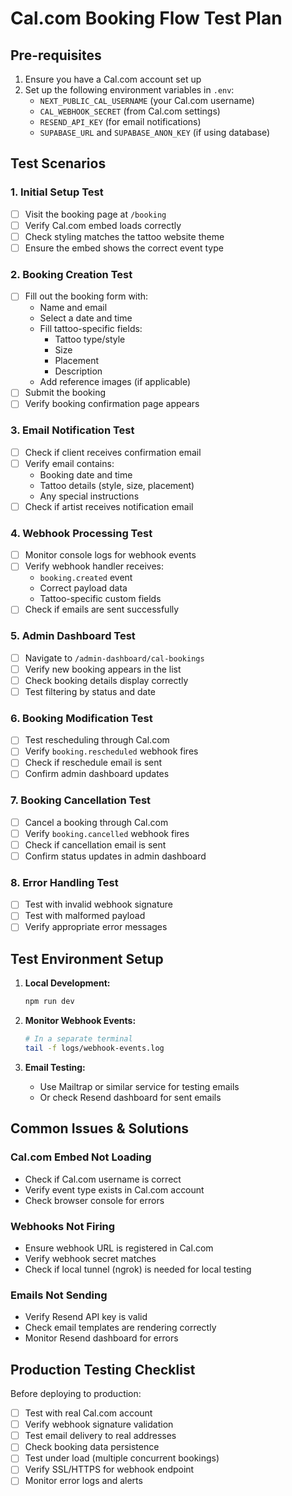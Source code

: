 # Cal.com Booking Flow Test Plan

## Pre-requisites
1. Ensure you have a Cal.com account set up
2. Set up the following environment variables in `.env`:
   - `NEXT_PUBLIC_CAL_USERNAME` (your Cal.com username)
   - `CAL_WEBHOOK_SECRET` (from Cal.com settings)
   - `RESEND_API_KEY` (for email notifications)
   - `SUPABASE_URL` and `SUPABASE_ANON_KEY` (if using database)

## Test Scenarios

### 1. Initial Setup Test
- [ ] Visit the booking page at `/booking`
- [ ] Verify Cal.com embed loads correctly
- [ ] Check styling matches the tattoo website theme
- [ ] Ensure the embed shows the correct event type

### 2. Booking Creation Test
- [ ] Fill out the booking form with:
  - Name and email
  - Select a date and time
  - Fill tattoo-specific fields:
    - Tattoo type/style
    - Size
    - Placement
    - Description
  - Add reference images (if applicable)
- [ ] Submit the booking
- [ ] Verify booking confirmation page appears

### 3. Email Notification Test
- [ ] Check if client receives confirmation email
- [ ] Verify email contains:
  - Booking date and time
  - Tattoo details (style, size, placement)
  - Any special instructions
- [ ] Check if artist receives notification email

### 4. Webhook Processing Test
- [ ] Monitor console logs for webhook events
- [ ] Verify webhook handler receives:
  - `booking.created` event
  - Correct payload data
  - Tattoo-specific custom fields
- [ ] Check if emails are sent successfully

### 5. Admin Dashboard Test
- [ ] Navigate to `/admin-dashboard/cal-bookings`
- [ ] Verify new booking appears in the list
- [ ] Check booking details display correctly
- [ ] Test filtering by status and date

### 6. Booking Modification Test
- [ ] Test rescheduling through Cal.com
- [ ] Verify `booking.rescheduled` webhook fires
- [ ] Check if reschedule email is sent
- [ ] Confirm admin dashboard updates

### 7. Booking Cancellation Test
- [ ] Cancel a booking through Cal.com
- [ ] Verify `booking.cancelled` webhook fires
- [ ] Check if cancellation email is sent
- [ ] Confirm status updates in admin dashboard

### 8. Error Handling Test
- [ ] Test with invalid webhook signature
- [ ] Test with malformed payload
- [ ] Verify appropriate error messages

## Test Environment Setup

1. **Local Development:**
   ```bash
   npm run dev
   ```

2. **Monitor Webhook Events:**
   ```bash
   # In a separate terminal
   tail -f logs/webhook-events.log
   ```

3. **Email Testing:**
   - Use Mailtrap or similar service for testing emails
   - Or check Resend dashboard for sent emails

## Common Issues & Solutions

### Cal.com Embed Not Loading
- Check if Cal.com username is correct
- Verify event type exists in Cal.com account
- Check browser console for errors

### Webhooks Not Firing
- Ensure webhook URL is registered in Cal.com
- Verify webhook secret matches
- Check if local tunnel (ngrok) is needed for local testing

### Emails Not Sending
- Verify Resend API key is valid
- Check email templates are rendering correctly
- Monitor Resend dashboard for errors

## Production Testing Checklist

Before deploying to production:
- [ ] Test with real Cal.com account
- [ ] Verify webhook signature validation
- [ ] Test email delivery to real addresses
- [ ] Check booking data persistence
- [ ] Test under load (multiple concurrent bookings)
- [ ] Verify SSL/HTTPS for webhook endpoint
- [ ] Monitor error logs and alerts